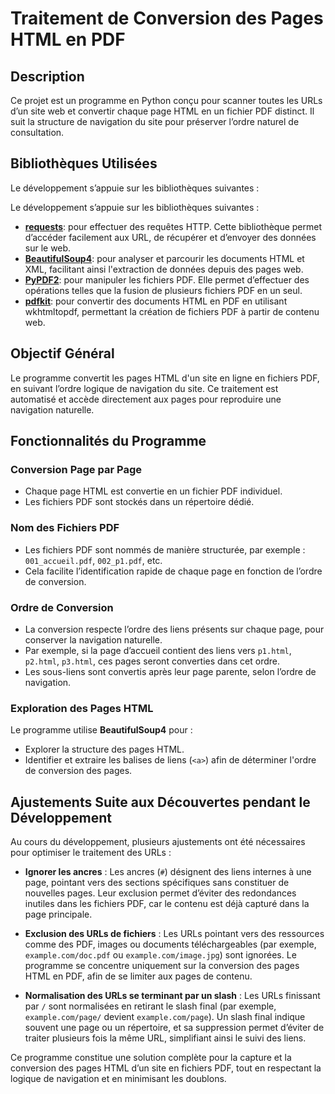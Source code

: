 # Traitement de Conversion des Pages HTML en PDF

## Description

Ce projet est un programme en Python conçu pour scanner toutes les URLs d’un site web et convertir chaque page HTML en un fichier PDF distinct. Il suit la structure de navigation du site pour préserver l’ordre naturel de consultation.

## Bibliothèques Utilisées

Le développement s’appuie sur les bibliothèques suivantes :

Le développement s’appuie sur les bibliothèques suivantes :

- [**requests**](https://docs.python-requests.org/en/master/): pour effectuer des requêtes HTTP. Cette bibliothèque permet d’accéder facilement aux URL, de récupérer et d’envoyer des données sur le web.
- [**BeautifulSoup4**](https://www.crummy.com/software/BeautifulSoup/): pour analyser et parcourir les documents HTML et XML, facilitant ainsi l'extraction de données depuis des pages web.
- [**PyPDF2**](https://pypdf2.readthedocs.io/): pour manipuler les fichiers PDF. Elle permet d’effectuer des opérations telles que la fusion de plusieurs fichiers PDF en un seul.
- [**pdfkit**](https://pypi.org/project/pdfkit/): pour convertir des documents HTML en PDF en utilisant wkhtmltopdf, permettant la création de fichiers PDF à partir de contenu web.

## Objectif Général

Le programme convertit les pages HTML d'un site en ligne en fichiers PDF, en suivant l’ordre logique de navigation du site. Ce traitement est automatisé et accède directement aux pages pour reproduire une navigation naturelle.

## Fonctionnalités du Programme

### Conversion Page par Page

- Chaque page HTML est convertie en un fichier PDF individuel.
- Les fichiers PDF sont stockés dans un répertoire dédié.

### Nom des Fichiers PDF

- Les fichiers PDF sont nommés de manière structurée, par exemple : `001_accueil.pdf`, `002_p1.pdf`, etc.
- Cela facilite l’identification rapide de chaque page en fonction de l’ordre de conversion.

### Ordre de Conversion

- La conversion respecte l’ordre des liens présents sur chaque page, pour conserver la navigation naturelle.
- Par exemple, si la page d’accueil contient des liens vers `p1.html`, `p2.html`, `p3.html`, ces pages seront converties dans cet ordre.
- Les sous-liens sont convertis après leur page parente, selon l’ordre de navigation.

### Exploration des Pages HTML

Le programme utilise **BeautifulSoup4** pour :

- Explorer la structure des pages HTML.
- Identifier et extraire les balises de liens (`<a>`) afin de déterminer l'ordre de conversion des pages.

## Ajustements Suite aux Découvertes pendant le Développement

Au cours du développement, plusieurs ajustements ont été nécessaires pour optimiser le traitement des URLs :

- **Ignorer les ancres** : Les ancres (`#`) désignent des liens internes à une page, pointant vers des sections spécifiques sans constituer de nouvelles pages. Leur exclusion permet d’éviter des redondances inutiles dans les fichiers PDF, car le contenu est déjà capturé dans la page principale.

- **Exclusion des URLs de fichiers** : Les URLs pointant vers des ressources comme des PDF, images ou documents téléchargeables (par exemple, `example.com/doc.pdf` ou `example.com/image.jpg`) sont ignorées. Le programme se concentre uniquement sur la conversion des pages HTML en PDF, afin de se limiter aux pages de contenu.

- **Normalisation des URLs se terminant par un slash** : Les URLs finissant par `/` sont normalisées en retirant le slash final (par exemple, `example.com/page/` devient `example.com/page`). Un slash final indique souvent une page ou un répertoire, et sa suppression permet d’éviter de traiter plusieurs fois la même URL, simplifiant ainsi le suivi des liens.

Ce programme constitue une solution complète pour la capture et la conversion des pages HTML d’un site en fichiers PDF, tout en respectant la logique de navigation et en minimisant les doublons.
